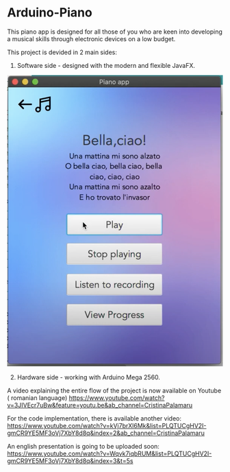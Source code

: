 # Arduino-Piano

This piano app is designed for all those of you who are keen into developing a musical skills through electronic devices on a low budget.

This project is devided in 2 main sides:
1. Software side - designed with the modern and flexible JavaFX.

![Board](https://github.com/crisapal/Arduino-Piano/blob/main/Project%20assets/arduino-piano.png)



2. Hardware side - working with Arduino Mega 2560.

A video explaining the entire flow of the project is now available on Youtube ( romanian language)
https://www.youtube.com/watch?v=3JIVEcr7uBw&feature=youtu.be&ab_channel=CristinaPalamaru


For the code implementation, there is available another video:
https://www.youtube.com/watch?v=kVj7brXl6Mk&list=PLQTUCgHV2I-gmCR9YE5MF3oVj7XbY8d8q&index=2&ab_channel=CristinaPalamaru

An english presentation is going to be uploaded soon:
https://www.youtube.com/watch?v=Wqvk7iqbRUM&list=PLQTUCgHV2I-gmCR9YE5MF3oVj7XbY8d8q&index=3&t=5s
